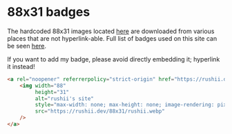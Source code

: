 # 88x31 badges

The hardcoded 88x31 images located [here](https://github.com/rushiiMachine/rushii.dev/tree/master/public/88x31) are
downloaded from various places that are not hyperlink-able. Full list of badges used on this site can be seen
[here](https://github.com/rushiiMachine/rushii.dev/blob/master/src/constants.ts).

If you want to add my badge, please avoid directly embedding it; hyperlink it instead!

```html
<a rel="noopener" referrerpolicy="strict-origin" href="https://rushii.dev">
	<img width="88"
	     height="31"
	     alt="rushii's site"
	     style="max-width: none; max-height: none; image-rendering: pixelated;"
	     src="https://rushii.dev/88x31/rushii.webp"
	/>
</a>
```
